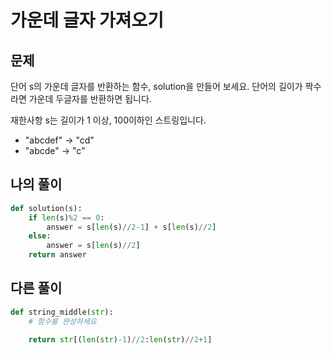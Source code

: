 # 가운데 글자 가져오기
## 문제
단어 s의 가운데 글자를 반환하는 함수, solution을 만들어 보세요. 단어의 길이가 짝수라면 가운데 두글자를 반환하면 됩니다.

재한사항
s는 길이가 1 이상, 100이하인 스트링입니다.

- "abcdef" -> "cd"
- "abcde" -> "c"

## 나의 풀이
```python
def solution(s):
    if len(s)%2 == 0:
        answer = s[len(s)//2-1] + s[len(s)//2]
    else:
        answer = s[len(s)//2]
    return answer
```

## 다른 풀이
```python 
def string_middle(str):
    # 함수를 완성하세요

    return str[(len(str)-1)//2:len(str)//2+1]
```